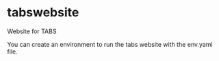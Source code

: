 # tabswebsite
Website for TABS

You can create an environment to run the tabs website with the env.yaml file.
